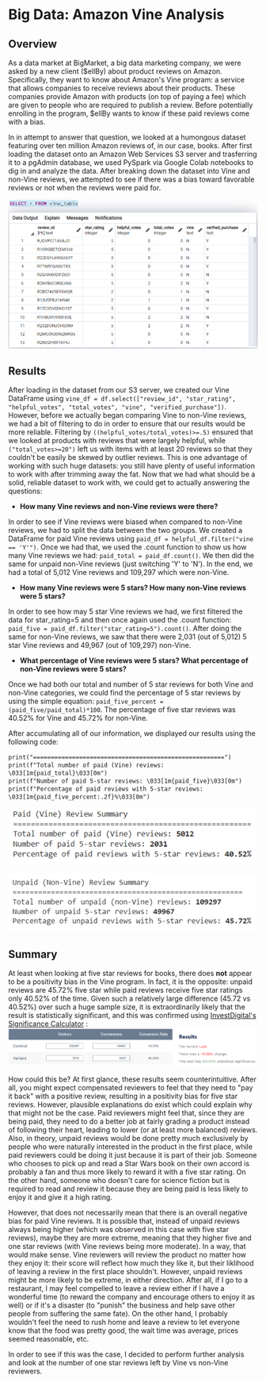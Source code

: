 # Big Data: Amazon Vine Analysis

## Overview

As a data market at BigMarket, a big data marketing company, we were asked by a new client ($ellBy) about product reviews on Amazon.  Specifically, they want to know about Amazon's Vine program: a service that allows companies to receive reviews about their products.  These companies provide Amazon with products (on top of paying a fee) which are given to people who are required to publish a review.  Before potentially enrolling in the program, $ellBy wants to know if these paid reviews come with a bias. 

In in attempt to answer that question, we looked at a humongous dataset featuring over ten million Amazon reviews of, in our case, books.  After first loading the dataset onto an Amazon Web Services S3 server and trasferring it to a pgAdmin database, we used PySpark via Google Colab notebooks to dig in and analyze the data.  After breaking down the dataset into Vine and non-Vine reviews, we attempted to see if there was a bias toward favorable reviews or not when the reviews were paid for.

![Vine DataFrame in pgAdmin](https://github.com/Jeffstr00/Amazon_Vine_Analysis/blob/main/Resources/vine_postgres.png)

## Results

After loading in the dataset from our S3 server, we created our Vine DataFrame using `vine_df = df.select(["review_id", "star_rating", "helpful_votes", "total_votes", "vine", "verified_purchase"])`.  However, before we actually began comparing Vine to non-Vine reviews, we had a bit of filtering to do in order to ensure that our results would be more reliable.  Filtering by `((helpful_votes/total_votes)>=.5)` ensured that we looked at products with reviews that were largely helpful, while `("total_votes>=20")` left us with items with at least 20 reviews so that they couldn't be easily be skewed by outlier reviews.  This is one advantage of working with such huge datasets: you still have plenty of useful information to work with after trimming away the fat.  Now that we had what should be a solid, reliable dataset to work with, we could get to actually answering the questions:

* **How many Vine reviews and non-Vine reviews were there?**

In order to see if Vine reviews were biased when compared to non-Vine reviews, we had to split the data between the two groups.  We created a DataFrame for paid Vine reviews using `paid_df = helpful_df.filter("vine == 'Y'")`.  Once we had that, we used the .count function to show us how many Vine reviews we had: `paid_total = paid_df.count()`.  We then did the same for unpaid non-Vine reviews (just switching 'Y' to 'N').  In the end, we had a total of 5,012 Vine reviews and 109,297 which were non-Vine.

* **How many Vine reviews were 5 stars?  How many non-Vine reviews were 5 stars?**

In order to see how may 5 star Vine reviews we had, we first filtered the data for star_rating=5 and then once again used the .count function: `paid_five = paid_df.filter("star_rating=5").count()`.  After doing the same for non-Vine reviews, we saw that there were 2,031 (out of 5,012) 5 star Vine reviews and 49,967 (out of 109,297) non-Vine.

* **What percentage of Vine reviews were 5 stars?  What percentage of non-Vine reviews were 5 stars?**

Once we had both our total and number of 5 star reviews for both Vine and non-Vine categories, we could find the percentage of 5 star reviews by using the simple equation: `paid_five_percent = (paid_five/paid_total)*100`.  The percentage of five star reviews was 40.52% for Vine and 45.72% for non-Vine.

After accumulating all of our information, we displayed our results using the following code:
```print("Paid (Vine) Review Summary")
print("======================================================")
print(f"Total number of paid (Vine) reviews: \033[1m{paid_total}\033[0m")
print(f"Number of paid 5-star reviews: \033[1m{paid_five}\033[0m")
print(f"Percentage of paid reviews with 5-star reviews: \033[1m{paid_five_percent:.2f}%\033[0m")
```

![Paid Summary](https://github.com/Jeffstr00/Amazon_Vine_Analysis/blob/main/Resources/paid_summary.png)

![Unpaid Summary](https://github.com/Jeffstr00/Amazon_Vine_Analysis/blob/main/Resources/unpaid_summary.png)

## Summary

At least when looking at five star reviews for books, there does **not** appear to be a positivity bias in the Vine program.  In fact, it is the opposite: unpaid reviews are 45.72% five star while paid reviews receive five star ratings only 40.52% of the time.  Given such a relatively large difference (45.72 vs 40.52%) over such a huge sample size, it is extraordinarily likely that the result is statistically significant, and this was confirmed using [InvestDigital's Significance Calculator](https://www.investisdigital.com/insights/resources-and-tools/statistical-significance-calculator) :
![Statistically Significant](https://github.com/Jeffstr00/Amazon_Vine_Analysis/blob/main/Resources/statistically_significant.png)

How could this be?  At first glance, these results seem counterintuitive.  After all, you might expect compensated reviewers to feel that they need to "pay it back" with a positive review, resulting in a positivity bias for five star reviews.  However, plausible explanations do exist which could explain why that might not be the case.  Paid reviewers might feel that, since they are being paid, they need to do a better job at fairly grading a product instead of following their heart, leading to lower (or at least more balanced) reviews.  Also, in theory, unpaid reviews would be done pretty much exclusively by people who were naturally interested in the product in the first place, while paid reviewers could be doing it just because it is part of their job.  Someone who chooses to pick up and read a Star Wars book on their own accord is probably a fan and thus more likely to reward it with a five star rating.  On the other hand, someone who doesn't care for science fiction but is required to read and review it because they are being paid is less likely to enjoy it and give it a high rating.

However, that does not necessarily mean that there is an overall negative bias for paid Vine reviews.  It is possible that, instead of unpaid reviews always being higher (which was observed in this case with five star reviews), maybe they are more extreme, meaning that they higher five and one star reviews (with Vine reviews being more moderate).  In a way, that would make sense.  Vine reviewers will review the product no matter how they enjoy it: their score will reflect how much they like it, but their liklihood of leaving a review in the first place shouldn't.  However, unpaid reviews might be more likely to be extreme, in either direction.  After all, if I go to a restaurant, I may feel compelled to leave a review either if I have a wonderful time (to reward the company and encourage others to enjoy it as well) or if it's a disaster (to "punish" the business and help save other people from suffering the same fate).  On the other hand, I probably wouldn't feel the need to rush home and leave a review to let everyone know that the food was pretty good, the wait time was average, prices seemed reasonable, etc.

In order to see if this was the case, I decided to perform further analysis and look at the number of one star reviews left by Vine vs non-Vine reviewers.
